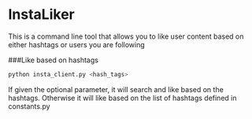 InstaLiker
========
This is a command line tool that allows you to like user content based on either hashtags or users you are following

###Like based on hashtags
``` bash
python insta_client.py <hash_tags>
```

If given the optional parameter, it will search and like based on the hashtags. Otherwise it will like based on the list of hashtags defined in constants.py
